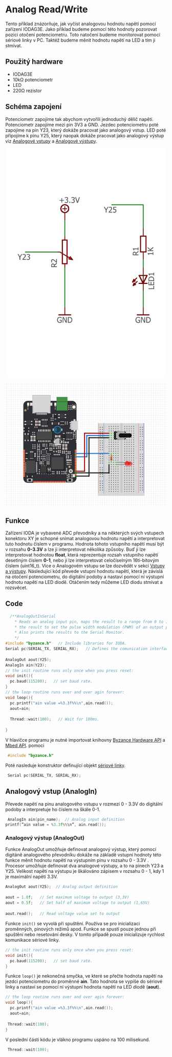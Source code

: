 # Analog Read/Write

Tento příklad znázorňuje, jak vyčíst analogovou hodnotu napětí pomocí zařízení IODAG3E. Jako příklad budeme pomocí této hodnoty pozorovat pozici otočení potenciometru. Toto natočení budeme monitorovat pomocí sériové linky v PC. Taktéž budeme měnit hodnotu napětí na LED a tím ji stmívat.

## Použitý hardware

* IODAG3E
* 10kΩ potenciometr
* LED
* 220Ω rezistor

## Schéma zapojení

Potenciometr zapojíme tak abychom vytvořili jednoduchý dělič napětí. Potenciometr zapojíme mezi pin 3V3 a GND. Jezdec potenciometru poté zapojíme na pin Y23, který dokáže pracovat jako analogový vstup. LED poté připojíme k pinu Y25, který naopak dokáže pracovat jako analogový výstup viz [Analogové vstupy](../../hardware/zakladni-jednotky/iodag3e/rozhrani-a-periferie.md#analogove-vstupy) a [Analogové výstupy](../../hardware/zakladni-jednotky/iodag3e/rozhrani-a-periferie.md#analogove-vystupy).

![](../../../.gitbook/assets/untitled-page-001-3%20%281%29.jpg)

![](../../../.gitbook/assets/analogreadserial-fritzing.PNG)



## Funkce

Zařízení IODA je vybavené ADC převodníky a na některých svých vstupech konektoru XY je schopné snímat analogovou hodnotu napětí a interpretovat tuto hodnotu číslem v programu. Hodnota tohoto vstupního napětí musí být v rozsahu **0-3.3V** a lze ji interpretovat několika způsoby. Buď jí lze interpretovat hodnotou **float**, která reprezentuje rozsah vstupního napětí desetiným číslem **0-1**, nebo jí lze interpretovat celočíselným 16ti-bitovým číslem \(uint16\_t\). Více o Analogovém vstupu se lze dozvědět v sekci [Vstupy a výstupy](../../programovani-hw/mbed-api/vstupy-a-vystupy.md#analogin). Následující kód převede vstupní hodnotu napětí, která je závislá na otočení potenciometru, do digitální podoby a nastaví pomocí ní výstupní hodnotu napětí na LED diodě. Otáčením tedy můžeme LED diodu stmívat a rozsvěcet. 

## Code

```cpp
  /**AnalogOutInSerial
    * Reads an analog input pin, maps the result to a range from 0 to 1 and uses
    * the result to set the pulse width modulation (PWM) of an output pin.
    * Also prints the results to the Serial Monitor.
    */
#include "byzance.h"   // Include libraries for IODA.
Serial pc(SERIAL_TX, SERIAL_RX);   // Defines the comunication interface if the serial line , SPI, CAN is needen in the program.

AnalogOut aout(Y25);   
AnalogIn ain(Y23);
// the init routine runs only once when you press reset:
void init(){
  pc.baud(115200);   // set baud rate.
}
// the loop routine runs over and over agin forever:
void loop(){ 
  pc.printf("ain value =%3.3f%%\n",ain.read());
  aout=ain; 

  Thread::wait(100);   // Wait for 100ms.

}
```



 V hlavičce programu je nutné importovat knihovny [Byzance Hardware API](https://docu.byzance.cz/hardware-a-programovani/programovani-hw/byzance-api) a [Mbed API](https://docu.byzance.cz/hardware-a-programovani/programovani-hw/mbed-api). pomocí

```cpp
 #include "byzance.h"
```

 Poté nasleduje konstruktor definující objekt [sériové linky](https://docu.byzance.cz/hardware-a-programovani/tutorialy/komunikace-po-seriove-lince-uart-s-pc).

```cpp
 Serial pc(SERIAL_TX, SERIAL_RX);
```

## Analogový vstup \(AnalogIn\)

Převede napětí na pinu analogového vstupu v rozmezí 0 - 3.3V do digitální podoby a interpretuje ho číslem na škále 0-1. 

```cpp
 AnalogIn ain(pin_name);  // Analog input definition
printf(”ain value = %3.3f%%\n”, ain.read());
```

### Analogový výstup \(AnalogOut\)

Funkce AnalogOut umožňuje definovat analogový výstup, který pomocí digitáně analogového převodníku dokáže na základě vstupní hodnoty této funkce měnit hodnotu napětí na výstupním pinu v rozsahu 0 - 3.3V . Procesor umožňuje definovat dva analogové výstupy, a to na pinech Y23 a Y25. Velikost napětí na výstupu je škálováno zápisem v rozsahu 0 - 1, kdy 1 je maximální napětí 3.3V.

```cpp
AnalogOut aout(Y25);  // Analog output definition 

aout = 1.0f;   // Set maximum voltage to output (3,3V)
aout = 0.5f;   // Set half of maximum voltage to output (1,65V)

aout.read();   // Read voltage value set to output
```

Funkce `init()` se vyvolá při spuštění. Používa se pro inicializaci proměnných, pinových režimů apod. Funkce se spustí pouze jednou při spuštění nebo resetování desky. V tomto případě pouze inicializuje rychlost komunikace sériové linky.

```cpp
// the init routine runs only once when you press reset:
void init(){
  pc.baud(115200);   // set baud rate.
}
```

Funkce `loop()` je nekonečná smyčka, ve které se přečte hodnota napětí na jezdci potenciometru do proměnné **ain**. Tato hodnota se vypíše do sériové linky a nastaví se pomocí ní výstupní hodnota napětí na LED diodě \(**aout**\). 

```cpp
// the loop routine runs over and over agin forever:
void loop(){ 
  pc.printf("ain value =%3.3f%%\n",ain.read());
  aout=ain; 
  
 Thread::wait(100);
}
```

 V poslední části kódu je vlákno programu uspáno na 100 milisekund.

```cpp
 Thread::wait(100);
```




